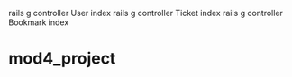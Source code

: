 rails g controller User index
rails g controller Ticket index
rails g controller Bookmark index
# mod4_project
